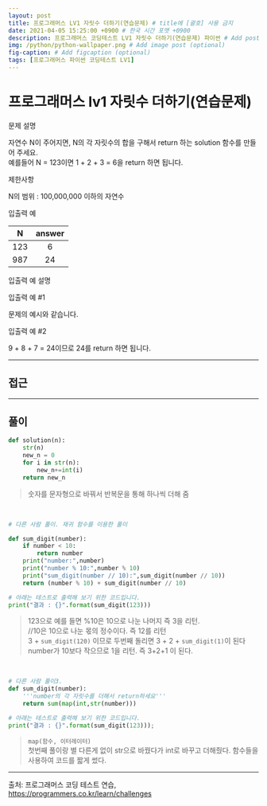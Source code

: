 ```yaml
---
layout: post
title: 프로그래머스 LV1 자릿수 더하기(연습문제) # title에 [괄호] 사용 금지
date: 2021-04-05 15:25:00 +0900 # 한국 시간 포맷 +0900
description: 프로그래머스 코딩테스트 LV1 자릿수 더하기(연습문제) 파이썬 # Add post description (optional)
img: /python/python-wallpaper.png # Add image post (optional)
fig-caption: # Add figcaption (optional)
tags: [프로그래머스 파이썬 코딩테스트 LV1]
---
```


# 프로그래머스 lv1 자릿수 더하기(연습문제)

문제 설명<br>

자연수 N이 주어지면, N의 각 자릿수의 합을 구해서 return 하는 solution 함수를 만들어 주세요.<br>
예를들어 N = 123이면 1 + 2 + 3 = 6을 return 하면 됩니다.<br>


제한사항<br>

N의 범위 : 100,000,000 이하의 자연수<br>


입출력 예

|N|answer|
|:---:|:---:|
|123|6|
|987|24|


입출력 예 설명<br>


입출력 예 #1<br>

문제의 예시와 같습니다.<br>


입출력 예 #2<br>

9 + 8 + 7 = 24이므로 24를 return 하면 됩니다.<br>

---

## 접근


---

## 풀이

```python
def solution(n):
    str(n)
    new_n = 0
    for i in str(n): 
        new_n+=int(i)
    return new_n
```

>숫자를 문자형으로 바꿔서 반복문을 통해 하나씩 더해 줌

<br>

```python
# 다른 사람 풀이. 재귀 함수를 이용한 풀이

def sum_digit(number):
    if number < 10:
        return number
    print("number:",number)
    print("number % 10:",number % 10)
    print("sum_digit(number // 10):",sum_digit(number // 10))
    return (number % 10) + sum_digit(number // 10) 

# 아래는 테스트로 출력해 보기 위한 코드입니다.
print("결과 : {}".format(sum_digit(123)))
```

> 123으로 예를 들면 %10은 10으로 나눈 나머지 즉 3을 리턴.<br>
> //10은 10으로 나눈 몫의 정수이다. 즉 12를 리턴<br>
> 3 + `sum_digit(120)` 이므로 두번째 돌리면 3 + 2 + `sum_digit(1)`이 된다<br>
> number가 10보다 작으므로 1을 리턴. 즉 3+2+1 이 된다.<br>

<br>

```python
# 다른 사람 풀이3.
def sum_digit(number):
    '''number의 각 자릿수를 더해서 return하세요'''
    return sum(map(int,str(number)))

# 아래는 테스트로 출력해 보기 위한 코드입니다.
print("결과 : {}".format(sum_digit(123)));
```

> `map(함수, 이터레이터)`<br>
첫번째 풀이랑 별 다른게 없이 str으로 바꿨다가 int로 바꾸고 더해줬다. 함수들을 사용하여 코드를 짧게 썼다.<br>

---

출처: 프로그래머스 코딩 테스트 연습, https://programmers.co.kr/learn/challenges